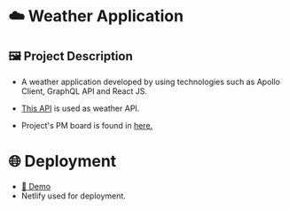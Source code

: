 # ☁️ Weather Application

## 🖼 Project Description

- A weather application developed by using technologies such as Apollo Client, GraphQL API and React JS.

- [This API](https://graphql-weather-api.herokuapp.com) is used as weather API.

- Project's PM board is found in [here.](https://github.com/patika-hepsiburada-react-bootcamp/odev-4-damla/projects/1)

# 🌐 Deployment

- [🔗 Demo](https://weather-app-hb.netlify.app)
- Netlify used for deployment.
